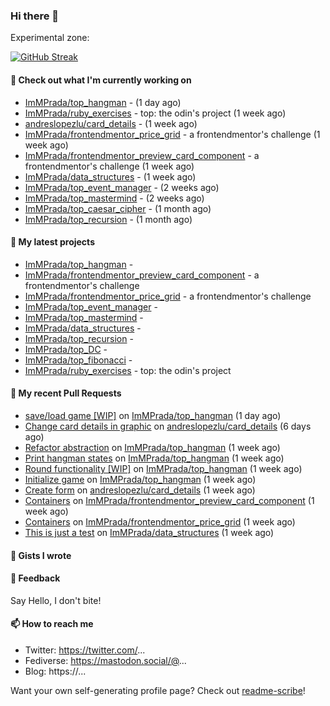 ### Hi there 👋

Experimental zone:

[![GitHub Streak](https://github-readme-stats.vercel.app/api/top-langs/?username=immprada)](https://git.io/streak-stats)



#### 👷 Check out what I'm currently working on

- [ImMPrada/top_hangman](https://github.com/ImMPrada/top_hangman) -  (1 day ago)
- [ImMPrada/ruby_exercises](https://github.com/ImMPrada/ruby_exercises) - top: the odin&#39;s project (1 week ago)
- [andreslopezlu/card_details](https://github.com/andreslopezlu/card_details) -  (1 week ago)
- [ImMPrada/frontendmentor_price_grid](https://github.com/ImMPrada/frontendmentor_price_grid) - a frontendmentor&#39;s challenge (1 week ago)
- [ImMPrada/frontendmentor_preview_card_component](https://github.com/ImMPrada/frontendmentor_preview_card_component) - a frontendmentor&#39;s challenge (1 week ago)
- [ImMPrada/data_structures](https://github.com/ImMPrada/data_structures) -  (1 week ago)
- [ImMPrada/top_event_manager](https://github.com/ImMPrada/top_event_manager) -  (2 weeks ago)
- [ImMPrada/top_mastermind](https://github.com/ImMPrada/top_mastermind) -  (2 weeks ago)
- [ImMPrada/top_caesar_cipher](https://github.com/ImMPrada/top_caesar_cipher) -  (1 month ago)
- [ImMPrada/top_recursion](https://github.com/ImMPrada/top_recursion) -  (1 month ago)

#### 🌱 My latest projects

- [ImMPrada/top_hangman](https://github.com/ImMPrada/top_hangman) - 
- [ImMPrada/frontendmentor_preview_card_component](https://github.com/ImMPrada/frontendmentor_preview_card_component) - a frontendmentor&#39;s challenge
- [ImMPrada/frontendmentor_price_grid](https://github.com/ImMPrada/frontendmentor_price_grid) - a frontendmentor&#39;s challenge
- [ImMPrada/top_event_manager](https://github.com/ImMPrada/top_event_manager) - 
- [ImMPrada/top_mastermind](https://github.com/ImMPrada/top_mastermind) - 
- [ImMPrada/data_structures](https://github.com/ImMPrada/data_structures) - 
- [ImMPrada/top_recursion](https://github.com/ImMPrada/top_recursion) - 
- [ImMPrada/top_DC](https://github.com/ImMPrada/top_DC) - 
- [ImMPrada/top_fibonacci](https://github.com/ImMPrada/top_fibonacci) - 
- [ImMPrada/ruby_exercises](https://github.com/ImMPrada/ruby_exercises) - top: the odin&#39;s project

#### 🔨 My recent Pull Requests

- [save/load game [WIP]](https://github.com/ImMPrada/top_hangman/pull/5) on [ImMPrada/top_hangman](https://github.com/ImMPrada/top_hangman) (1 day ago)
- [Change card details in graphic](https://github.com/andreslopezlu/card_details/pull/5) on [andreslopezlu/card_details](https://github.com/andreslopezlu/card_details) (6 days ago)
- [Refactor abstraction](https://github.com/ImMPrada/top_hangman/pull/4) on [ImMPrada/top_hangman](https://github.com/ImMPrada/top_hangman) (1 week ago)
- [Print hangman states](https://github.com/ImMPrada/top_hangman/pull/3) on [ImMPrada/top_hangman](https://github.com/ImMPrada/top_hangman) (1 week ago)
- [Round functionality [WIP]](https://github.com/ImMPrada/top_hangman/pull/2) on [ImMPrada/top_hangman](https://github.com/ImMPrada/top_hangman) (1 week ago)
- [Initialize game](https://github.com/ImMPrada/top_hangman/pull/1) on [ImMPrada/top_hangman](https://github.com/ImMPrada/top_hangman) (1 week ago)
- [Create form](https://github.com/andreslopezlu/card_details/pull/4) on [andreslopezlu/card_details](https://github.com/andreslopezlu/card_details) (1 week ago)
- [Containers](https://github.com/ImMPrada/frontendmentor_preview_card_component/pull/1) on [ImMPrada/frontendmentor_preview_card_component](https://github.com/ImMPrada/frontendmentor_preview_card_component) (1 week ago)
- [Containers](https://github.com/ImMPrada/frontendmentor_price_grid/pull/1) on [ImMPrada/frontendmentor_price_grid](https://github.com/ImMPrada/frontendmentor_price_grid) (1 week ago)
- [This is just a test](https://github.com/ImMPrada/data_structures/pull/8) on [ImMPrada/data_structures](https://github.com/ImMPrada/data_structures) (1 week ago)

#### 📓 Gists I wrote



#### 💬 Feedback

Say Hello, I don't bite!

#### 📫 How to reach me

- Twitter: https://twitter.com/...
- Fediverse: https://mastodon.social/@...
- Blog: https://...

Want your own self-generating profile page? Check out [readme-scribe](https://github.com/muesli/readme-scribe)!

